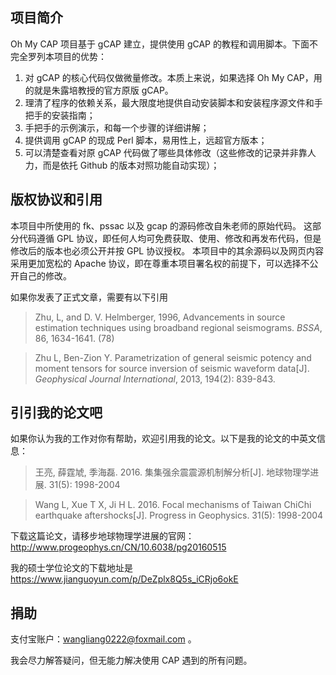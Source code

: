 ## 项目简介

Oh My CAP 项目基于 gCAP 建立，提供使用 gCAP 的教程和调用脚本。下面不完全罗列本项目的优势：

1. 对 gCAP 的核心代码仅做微量修改。本质上来说，如果选择 Oh My CAP，用的就是朱露培教授的官方原版 gCAP。
1. 理清了程序的依赖关系，最大限度地提供自动安装脚本和安装程序源文件和手把手的安装指南；
2. 手把手的示例演示，和每一个步骤的详细讲解；
3. 提供调用 gCAP 的现成 Perl 脚本，易用性上，远超官方版本；
4. 可以清楚查看对原 gCAP 代码做了哪些具体修改（这些修改的记录并非靠人力，而是依托 Github 的版本对照功能自动实现）；

## 版权协议和引用

本项目中所使用的 fk、pssac 以及 gcap 的源码修改自朱老师的原始代码。
这部分代码遵循 GPL 协议，即任何人均可免费获取、使用、修改和再发布代码，但是修改后的版本也必须公开并按 GPL 协议授权。
本项目中的其余源码以及网页内容采用更加宽松的 Apache 协议，即在尊重本项目署名权的前提下，可以选择不公开自己的修改。

如果你发表了正式文章，需要有以下引用

>Zhu, L, and D. V. Helmberger, 1996, Advancements in source estimation techniques using broadband regional seismograms. *BSSA*, 86, 1634-1641. (78)

>Zhu L, Ben-Zion Y. Parametrization of general seismic potency and moment tensors for source inversion of seismic waveform data[J]. *Geophysical Journal International*, 2013, 194(2): 839-843.

## 引引我的论文吧

如果你认为我的工作对你有帮助，欢迎引用我的论文。以下是我的论文的中英文信息：

>王亮, 薛霆虓, 季海磊. 2016. 集集强余震震源机制解分析[J]. 地球物理学进展. 31(5): 1998-2004

>Wang L, Xue T X, Ji H L. 2016. Focal mechanisms of Taiwan ChiChi earthquake aftershocks[J]. Progress in Geophysics. 31(5): 1998-2004

下载这篇论文，请移步地球物理学进展的官网： http://www.progeophys.cn/CN/10.6038/pg20160515

我的硕士学位论文的下载地址是 https://www.jianguoyun.com/p/DeZplx8Q5s_iCRjo6okE

## 捐助

支付宝账户：wangliang0222@foxmail.com 。

我会尽力解答疑问，但无能力解决使用 CAP 遇到的所有问题。
